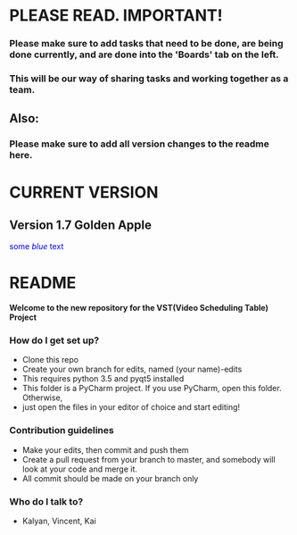 
# PLEASE READ. IMPORTANT! #

### Please make sure to add tasks that need to be done, are being done currently, and are done into the 'Boards' tab on the left. ###
### This will be our way of sharing tasks and working together as a team. ###

## Also: ##

### Please make sure to add all version changes to the readme here. ###


# CURRENT VERSION #

## Version 1.7 Golden Apple ##



<span style="color:blue">some *blue* text</span>


# README #


#### Welcome to the new repository for the VST(Video Scheduling Table) Project ####

### How do I get set up? ###

* Clone this repo
* Create your own branch for edits, named (your name)-edits
* This requires python 3.5 and pyqt5 installed
* This folder is a PyCharm project. If you use PyCharm, open this folder. Otherwise,
* just open the files in your editor of choice and start editing!

### Contribution guidelines ###

* Make your edits, then commit and push them
* Create a pull request from your branch to master, and somebody will look at your code and merge it.
* All commit should be made on your branch only

### Who do I talk to? ###

* Kalyan, Vincent, Kai